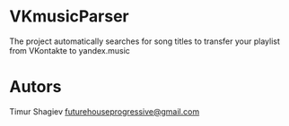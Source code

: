 # VKmusicParser

The project automatically searches for song titles to transfer your playlist from VKontakte to yandex.music

# Autors 

Timur Shagiev futurehouseprogressive@gmail.com
